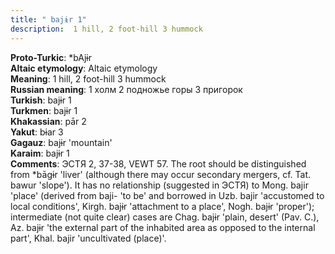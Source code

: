 ```yaml
---
title: " bajɨr 1"
description:  1 hill, 2 foot-hill 3 hummock
---
```


<strong>Proto-Turkic</strong>:  *bAjɨr<br>
<strong>Altaic etymology</strong>:  Altaic etymology<br>
<strong>Meaning</strong>:  1 hill, 2 foot-hill 3 hummock<br>
<strong>Russian meaning</strong>:  1 холм 2 подножье горы 3 пригорок<br>
<strong>Turkish</strong>:  bajɨr 1<br>
<strong>Turkmen</strong>:  bajɨr 1<br>
<strong>Khakassian</strong>:  pār 2<br>
<strong>Yakut</strong>:  bɨar 3<br>
<strong>Gagauz</strong>:  bajɨr 'mountain'<br>
<strong>Karaim</strong>:  bajɨr 1<br>
<strong>Comments</strong>:  ЭСТЯ 2, 37-38, VEWT 57. The root should be distinguished from *bāgɨr 'liver' (although there may occur secondary mergers, cf. Tat. bawur 'slope'). It has no relationship (suggested in ЭСТЯ) to Mong. bajir 'place' (derived from baji- 'to be' and borrowed in Uzb. bajir 'accustomed to local conditions', Kirgh. bajɨr 'attachment to a place', Nogh. bajɨr 'proper'); intermediate (not quite clear) cases are Chag. bajɨr 'plain, desert' (Pav. C.), Az. bajɨr 'the external part of the inhabited area as opposed to the internal part', Khal. bajir 'uncultivated (place)'.<br>


